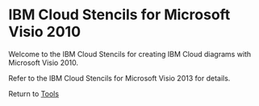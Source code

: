 # IBM Cloud Stencils for Microsoft Visio 2010

Welcome to the IBM Cloud Stencils for creating IBM Cloud diagrams with Microsoft Visio 2010.  

Refer to the IBM Cloud Stencils for Microsoft Visio 2013 for details. 

Return to [Tools](/README.md) 
